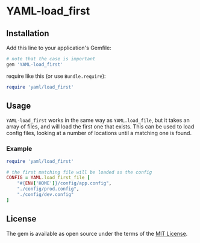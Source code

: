# YAML-load_first

## Installation

Add this line to your application's Gemfile:

```ruby
# note that the case is important
gem 'YAML-load_first'
```

require like this (or use `Bundle.require`):

```ruby
require 'yaml/load_first'
```

## Usage

`YAML-load_first` works in the same way as `YAML.load_file`, but it takes an array of files, and will load the first one that exists. This can be used to load config files, looking at a number of locations until a matching one is found.

### Example

```ruby
require 'yaml/load_first'

# the first matching file will be loaded as the config
CONFIG = YAML.load_first_file [
    "#{ENV['HOME']}/config/app.config", 
    "./config/prod.config", 
    "./config/dev.config"
]

```

## License

The gem is available as open source under the terms of the [MIT License](http://opensource.org/licenses/MIT).

